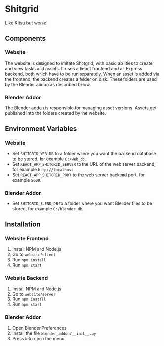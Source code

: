 # Shitgrid

Like Kitsu but worse!

## Components

### Website

The website is designed to imitate Shotgrid, with basic abilities to create and view tasks and assets.
It uses a React frontend and an Express backend, both which have to be run separately.
When an asset is added via the frontend, the backend creates a folder on disk.
These folders are used by the Blender addon as described below.

### Blender Addon

The Blender addon is responsible for managing asset versions.
Assets get published into the folders created by the website.

## Environment Variables

### Website

- Set `SHITGRID_WEB_DB` to a folder where you want the backend database to be stored, for example `C:/web_db`.
- Set `REACT_APP_SHITGRID_SERVER` to the URL of the web server backend, for example `http://localhost`.
- Set `REACT_APP_SHITGRID_PORT` to the web server backend port, for example `5000`.

### Blender Addon

- Set `SHITGRID_BLEND_DB` to a folder where you want Blender files to be stored, for example `C:/blender_db`.

## Installation

### Website Frontend

1. Install NPM and Node.js
2. Go to `website/client`
3. Run `npm install`
4. Run `npm start`

### Website Backend

1. Install NPM and Node.js
2. Go to `website/server`
3. Run `npm install`
4. Run `npm start`

### Blender Addon

1. Open Blender Preferences
2. Install the file `blender_addon/__init__.py`
3. Press `N` to open the menu
